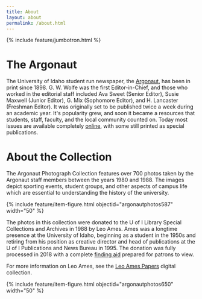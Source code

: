 ```yaml
---
title: About
layout: about
permalink: /about.html
---
```

{% include feature/jumbotron.html %}

# The Argonaut

The University of Idaho student run newspaper, the [Argonaut](https://www.lib.uidaho.edu/digital/argonaut/), has been in print since 1898. G. W. Wolfe was the first Editor-in-Chief, and those who worked in the editorial staff included Ava Sweet (Senior Editor), Susie Maxwell (Junior Editor), G. Mix (Sophomore Editor), and H. Lancaster (Freshman Editor). It was originally set to be published twice a week during an academic year. It's popularity grew, and soon it became a resources that students, staff, faculty, and the local community counted on. Today most issues are available completely [online](https://www.uiargonaut.com/), with some still printed as special publications. 

# About the Collection

The Argonaut Photograph Collection features over 700 photos taken by the Argonaut staff members between the years 1980 and 1988. The images depict sporting events, student groups, and other aspects of campus life which are essential to understanding the history of the university.

{% include feature/item-figure.html objectid="argonautphotos587" width="50" %}

The photos in this collection were donated to the U of I Library Special Collections and Archives in 1988 by Leo Ames. Ames was a longtime presence at the University of Idaho, beginning as a student in the 1950s and retiring from his position as creative director and head of publications at the U of I Publications and News Bureau in 1995. The donation was fully processed in 2018 with a complete [finding aid](https://archiveswest.orbiscascade.org/ark:80444/xv681386) prepared for patrons to view.

For more information on Leo Ames, see the [Leo Ames Papers](https://www.lib.uidaho.edu/digital/ames/) digital collection.

{% include feature/item-figure.html objectid="argonautphotos650" width="50" %}

<div class="clearfix"></div>

